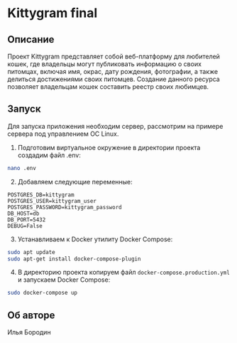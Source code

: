 # Kittygram final

## Описание
Проект Kittygram представляет собой веб-платформу для любителей кошек, где владельцы могут публиковать информацию о своих питомцах, включая имя, окрас, дату рождения, фотографии, а также делиться достижениями своих питомцев. Создание данного ресурса позволяет владельцам кошек составить реестр своих любимцев.

## Запуск
Для запуска приложения необходим сервер, рассмотрим на примере сервера под управлением ОС Linux.

1. Подготовим виртуальное окружение в директории проекта создадим файл .env:
```bash
nano .env
```

2. Добавляем следующие переменные:
```nano
POSTGRES_DB=kittygram
POSTGRES_USER=kittygram_user
POSTGRES_PASSWORD=kittygram_password
DB_HOST=db
DB_PORT=5432
DEBUG=False
```

3. Устанавливаем к Docker утилиту Docker Compose:
```bash
sudo apt update
sudo apt-get install docker-compose-plugin 
```

4. В директорию проекта копируем файл `docker-compose.production.yml` и запускаем Docker Compose:
```bash
sudo docker-compose up
```
## Об авторе
Илья Бородин